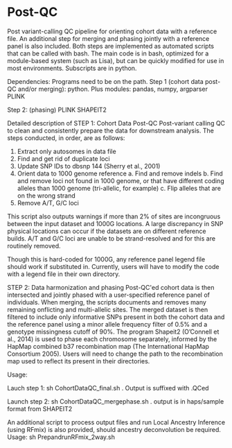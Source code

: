 # Post-QC
Post variant-calling QC pipeline for orienting cohort data with a reference file. An additional step for merging and phasing jointly with a reference panel is also included. Both steps are implemented as automated scripts that can be called with bash. The main code is in bash, optimized for a module-based system (such as Lisa), but can be quickly modified for use in most environments. Subscripts are in python.        



Dependencies:
Programs need to be on the path.
Step 1 (cohort data post-QC and/or merging):
     python. Plus modules: pandas, numpy, argparser
     PLINK 

Step 2: (phasing)
     PLINK
     SHAPEIT2


Detailed description of STEP 1: Cohort Data Post-QC
Post-variant calling QC to clean and consistently prepare the data for downstream analysis. The steps conducted, in order, are as follows:
1.	Extract only autosomes in data file 
2.	Find and get rid of duplicate loci
3.	Update SNP IDs to dbsnp 144 (Sherry et al., 2001)
4.	Orient data to 1000 genome reference
a.	Find and remove indels
b.	Find and remove loci not found in 1000 genome, or that have different coding alleles than 1000 genome (tri-allelic, for example)
c.	Flip alleles that are on the wrong strand
5.	Remove A/T, G/C loci

This script also outputs warnings if more than 2% of sites are incongruous between the input dataset and 1000G locations. A large discrepancy in SNP physical locations can occur if the datasets are on different reference builds. A/T and G/C loci are unable to be strand-resolved and for this are routinely removed.

Though this is hard-coded for 1000G, any reference panel legend file should work if substituted in. Currently, users will have to modify the code with a legend file in their own directory.


STEP 2: Data harmonization and phasing
Post-QC'ed cohort data is then intersected and jointly phased with a user-specified reference panel of individuals. When merging, the scripts documents and removes many remaining onflicting and multi-allelic sites. The merged dataset is then filtered to include only informative SNPs present in both the cohort data and the reference panel using a minor allele frequency filter of 0.5% and a genotype missingness cutoff of 90%. The program Shapeit2 (O’Connell et al., 2014) is used to phase each chromosome separately, informed by the HapMap combined b37 recombination map (The International HapMap Consortium 2005). Users will need to change the path to the recombination map used to reflect its present in their directories. 




Usage:

Lauch step 1:  sh CohortDataQC_final.sh <pink binary file stem>. 
     Output is suffixed with .QCed


Launch step 2:  sh CohortDataQC_mergephase.sh <plink binary file stem>. 
     output is in haps/sample format from SHAPEIT2
     

An additional script to process output files and run Local Ancestry Inference (using RFmix) is also provided, should ancestry deconvolution be required.
Usage: sh PrepandrunRFmix_2way.sh <file stem name>
